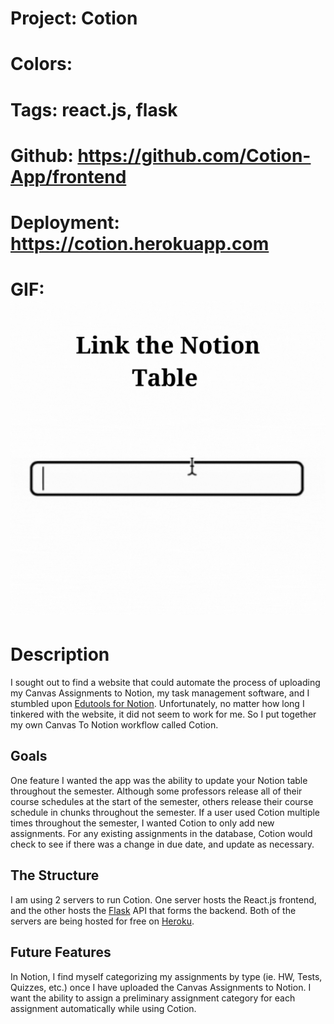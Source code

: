 # Project: Cotion

# Colors:

# Tags: react.js, flask

# Github: https://github.com/Cotion-App/frontend

# Deployment: https://cotion.herokuapp.com

# GIF: ![GIF](../../../public/GIFS/Cotion.gif)

# Description

I sought out to find a website that could automate the process of
uploading my Canvas Assignments to Notion, my task management software, and I stumbled upon
[Edutools for Notion](https://edutools.srg.id.au/guide/assignments-to-db/index.html).
Unfortunately, no matter how long I tinkered with the website, it did not seem
to work for me. So I put together my own Canvas To Notion workflow called Cotion.

#####

## Goals

One feature I wanted the app was the ability to update your Notion table throughout the semester. 
Although some professors release all of their course schedules at the start of
the semester, others release their course schedule in chunks throughout
the semester. If a user used Cotion multiple times throughout the semester, I
wanted Cotion to only add new assignments. For any existing assignments in the
database, Cotion would check to see if there was a change in due date, and
update as necessary.

## The Structure

I am using 2 servers to run Cotion. One server hosts the React.js frontend, and the other hosts the [Flask](https://flask.palletsprojects.com/en/2.1.x/) API that forms the backend. Both of the servers are being hosted for free on [Heroku](https://heroku.com).

## Future Features

In Notion, I find myself categorizing my assignments by type (ie. HW, Tests,
Quizzes, etc.) once I have uploaded the Canvas Assignments to Notion. I want the
ability to assign a preliminary assignment category for each assignment
automatically while using Cotion.
